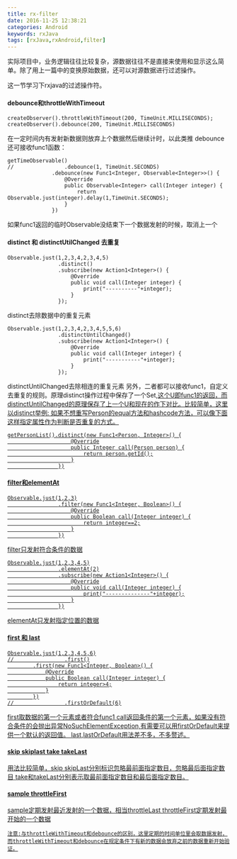 ```yaml
---
title: rx-filter
date: 2016-11-25 12:38:21
categories: Android
keywords: rxJava
tags: [rxJava,rxAndroid,filter]
---
```

实际项目中，业务逻辑往往比较复杂，源数据往往不是直接来使用和显示这么简单。除了用上一篇中的变换原始数据，还可以对源数据进行过滤操作。

这一节学习下rxjava的过滤操作符。
<!--more-->
#### debounce和throttleWithTimeout
```
createObserver().throttleWithTimeout(200, TimeUnit.MILLISECONDS);
createObserver().debounce(200, TimeUnit.MILLISECONDS)
```
在一定时间内有发射新数据则放弃上个数据然后继续计时，以此类推
debounce还可接收func1函数：
```
getTimeObservable()
//                .debounce(1, TimeUnit.SECONDS)
              .debounce(new Func1<Integer, Observable<Integer>>() {
                  @Override
                  public Observable<Integer> call(Integer integer) {
                      return Observable.just(integer).delay(1,TimeUnit.SECONDS);
                  }
              })
```
如果func1返回的临时Observable没结束下一个数据发射的时候，取消上一个
#### distinct 和 distinctUtilChanged 去重复
```
Observable.just(1,2,3,4,2,3,4,5)
                .distinct()
                .subscribe(new Action1<Integer>() {
                    @Override
                    public void call(Integer integer) {
                        print("----------"+integer);
                    }
                });
```
distinct去除数据中的重复元素
```
Observable.just(1,2,3,4,2,3,4,5,5,6)
                .distinctUntilChanged()
                .subscribe(new Action1<Integer>() {
                    @Override
                    public void call(Integer integer) {
                        print("-----------"+integer);
                    }
                });
```
distinctUntilChanged去除相连的重复元素
另外，二者都可以接收func1，自定义去重复的规则。原理distinct操作过程中保存了一个Set<U>,这个U即func1的返回，而distinctUntilChanged的原理保存了上一个U和现在的作下对比。比较简单，这里以distinct举例:
如果不想重写Person的equal方法和hashcode方法，可以像下面这样指定属性作为判断是否重复的方式。
```
getPersonList().distinct(new Func1<Person, Integer>() {
                    @Override
                    public Integer call(Person person) {
                        return person.getId();
                    }
                })
```

#### filter和elementAt
```
Observable.just(1,2,3)
                .filter(new Func1<Integer, Boolean>() {
                    @Override
                    public Boolean call(Integer integer) {
                        return integer==2;
                    }
                })
```
filter只发射符合条件的数据
```
Observable.just(1,2,3,4,5)
                .elementAt(2)
                .subscribe(new Action1<Integer>() {
                    @Override
                    public void call(Integer integer) {
                        print("--------------"+integer);
                    }
                })
```
elementAt只发射指定位置的数据

#### first 和 last
```
Observable.just(1,2,3,4,5,6)
//                .first()
        .first(new Func1<Integer, Boolean>() {
            @Override
            public Boolean call(Integer integer) {
                return integer>4;
            }
        })
//                .firstOrDefault(6)
```
first取数据的第一个元素或者符合func1 call返回条件的第一个元素，如果没有符合条件的会抛出异常NoSuchElementException,有需要可以用firstOrDefault来提供一个默认的返回值。
last,lastOrDefault用法差不多，不多赘述。

#### skip skiplast take takeLast
用法比较简单，skip skipLast分别标识忽略最前面指定数目，忽略最后面指定数目
take和takeLast分别表示取最前面指定数目和最后面指定数目。

#### sample throttleFirst
sample定期发射最近发射的一个数据，相当throttleLast
throttleFirst定期发射最开始的一个数据

```
注意:与throttleWithTimeout和debounce的区别，这里定期的时间单位里会取数据发射，而throttleWithTimeout和debounce在规定条件下有新的数据会放弃之前的数据重新开始验证。
```
